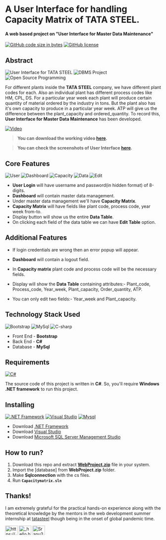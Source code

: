 # A User Interface for handling Capacity Matrix of TATA STEEL.
#### A web based project on "User Interface for Master Data Maintenance"

[![GitHub code size in bytes](https://img.shields.io/github/languages/code-size/Sranu2109/Capacitymatrix.svg?logo=git&style=social)](https://Sranu2109.github.io/Capacitymatrix/) [![GitHub license](https://img.shields.io/github/license/Sranu2109/Capacitymatrix.svg?style=social&logo=github)](https://github.com/Sranu2109/Capacitymatrix/blob/master/LICENSE)

## Abstract

![User Interface for TATA STEEL](https://img.shields.io/badge/Capacity--Matrx-System-orange.svg?style=flat-square) 
![DBMS Project](https://img.shields.io/badge/DBMS-project-yellowgreen.svg?style=flat-square)
![Open Source Programming](https://img.shields.io/badge/open--source-programming-ff69b4.svg?style=flat-square)

For different plants inside the **TATA STEEL** company, we have different plant codes for each. Also an individual plant has different process codes like HM, CPL, DS. For a particular year week each plant will produce certain quantity of material ordered by the industry in tons. But the plant also has it's own capacity to produce in a particular year week. ATP will give us the difference between the plant_capacity and ordered_quantity. To record this,  **User Interface for Master Data Maintenance**  has been developed.

[![Video](https://img.shields.io/static/v1.svg?label=Project&message=Video&logo=google-drive&style=social)]( https://drive.google.com/file/d/1xhptht9vZm3W0ccQUUc8aFYebWO_oJyY/view?usp=sharing)

> **You can download the working video [here]( https://drive.google.com/file/d/1xhptht9vZm3W0ccQUUc8aFYebWO_oJyY/view?usp=sharing).**

> **You can check the screenshots of User Interface [here](https://github.com/Sranu2109/Capacitymatrix/tree/master/screenshots).**

## Core Features

![User](https://img.shields.io/badge/User-login-teal.svg?style=flat-square) 
![Dashboard](https://img.shields.io/badge/Dashboard-yellowgreen.svg?style=flat-square)
![Capacity](https://img.shields.io/badge/Capacity-Matrix-ff69b4.svg?style=flat-square)
![Data](https://img.shields.io/badge/Data-Table-dodgerblue.svg?style=flat-square) 
![Edit](https://img.shields.io/badge/Edit-Data-orange.svg?style=flat-square) 

- **User Login** will have username and password(in hidden format) of 8-digits.
- **Dashboard** will contain master data management.
- Under master data management we'll have **Capacity Matrix**.
- **Capacity Matrix** will have fields like plant code, process code, year week from-to.
- Display button will show us the entire **Data Table**.
- On clicking each field of the data table we can have **Edit Table** option.

## Additional Features

- If login credentials are wrong then an error popup will appear.

- **Dashboard** will contain a logout field.

- In **Capacity matrix** plant code and process code will be the necessary fields.

- Display will show the **Data Table** containing attributes:- Plant_code, Process_code, Year_week, Plant_capacity, Order_quantity, ATP.

- You can only edit two fields:- Year_week and Plant_capacity.

## Technology Stack Used

![Bootstrap](https://img.shields.io/badge/Frontend-Bootstrap-orange.svg?logo=bootstrap&logoColor=orange&style=flat-square) 
![MySql](https://img.shields.io/badge/Database-Mysql-yellowgreen.svg?logo=mysql&logoColor=yellowgreen&style=flat-square)
![C-sharp](https://img.shields.io/badge/backend-Csharp-blue.svg?logo=Csharp&logoColor=blue&style=flat-square) 

- Front End - **Bootstrap**
- Back End - **C#**
- Database - **MySql**

## Requirements

[![C#](https://img.shields.io/static/v1.svg?label=Source%20Code&message=Csharp&logo=Csharp&style=social)](https://Sranu2109.github.io/Capacitymatrix/)

The source code of this project is written in **C#**. So, you'll require **Windows .NET framework** to run this project.

## Installing

[![.NET Framework](https://img.shields.io/badge/.NET-Framework-red.svg?style=flat-square)](https://dotnet.microsoft.com/download/dotnet-framework) [![Visual Studio](https://img.shields.io/badge/Visual-Studio-blue.svg?style=flat-square)](https://visualstudio.microsoft.com/) [![Mysql](https://img.shields.io/badge/Mysql-lightgrey.svg?style=flat-square)](https://docs.microsoft.com/en-us/sql/ssms/download-sql-server-management-studio-ssms?view=sql-server-ver15)

- Download [.NET Framework](https://dotnet.microsoft.com/download/dotnet-framework)
- Download [Visual Studio](https://visualstudio.microsoft.com/)
- Download [Microsoft SQL Server Management Studio](https://docs.microsoft.com/en-us/sql/ssms/download-sql-server-management-studio-ssms?view=sql-server-ver15)

## How to run?

1. Download this repo and extract **[WebProject.zip](https://github.com/Sranu2109/Capacitymatrix/blob/master/WebProject.zip)** file in your system. 
2. Import the [database] from **WebProject.zip** folder. 
3. Make **Sqlconnection** with the cs files. 
4. Run **`Capacitymatrix.sln`**

## Thanks!

I am extremely grateful for the practical hands-on experience along with the theoretical knowledge by the mentors in the web development summer internship at [tatasteel](https://www.tatasteel.com/) though being in the onset of global pandemic time.

<a href="https://www.linkedin.com/in/ranu-singh-792ba91b4/" target="blank"><img align="center" src="https://raw.githubusercontent.com/rahuldkjain/github-profile-readme-generator/master/src/images/icons/Social/linked-in-alt.svg" alt="https://www.linkedin.com/in/ranu-singh-792ba91b4/" height="30" width="40" /></a>
<a href="https://instagram.com/_hello.hellcat_" target="blank"><img align="center" src="https://raw.githubusercontent.com/rahuldkjain/github-profile-readme-generator/master/src/images/icons/Social/instagram.svg" alt="_hello.hellcat_" height="30" width="40" /></a>
<a href="https://github.com/Sranu2109" target="blank"><img align="center" src="https://raw.githubusercontent.com/rahuldkjain/github-profile-readme-generator/master/src/images/icons/Social/github.svg" alt="Sranu2109" height="30" width="40" /></a>
